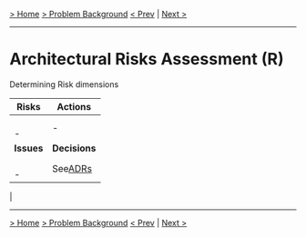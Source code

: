 [> Home](README.md)  [> Problem Background](README.md)
[< Prev](1.2.StakeholderConcerns.md)  |  [Next >](../2.SolutionBackground/README.md)

---

# Architectural Risks Assessment (R)

Determining Risk dimensions


| Risks        | Actions               |
| -------------- | ----------------------- |
| <br/>- <br/> | -                     |
| **Issues**   | **Decisions**         |
| <br/>- <br/> | See[ADRs](../5.ADRs)
 |

---



[> Home](README.md)  [> Problem Background](README.md)
[< Prev](1.2.StakeholderConcerns.md)  |  [Next >](../2.SolutionBackground/README.md)
